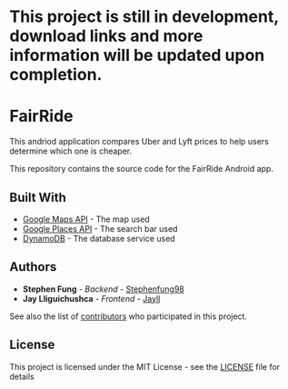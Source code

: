 # This project is still in development, download links and more information will be updated upon completion. 

# FairRide

This andriod application compares Uber and Lyft prices to help users determine which one is cheaper. 

This repository contains the source code for the FairRide Android app.

## Built With

* [Google Maps API](https://developers.google.com/maps/) - The map used
* [Google Places API](https://developers.google.com/places/) - The search bar used
* [DynamoDB](https://console.aws.amazon.com/dynamodb) - The database service used

## Authors

* **Stephen Fung** - *Backend* - [Stephenfung98](https://github.com/stephenfung98)
* **Jay Lliguichushca** - *Frontend* - [Jayll](https://github.com/jayll)

See also the list of [contributors](https://github.com/stephenfung98/PennApps18/graphs/contributors) who participated in this project.

## License

This project is licensed under the MIT License - see the [LICENSE](LICENSE) file for details
